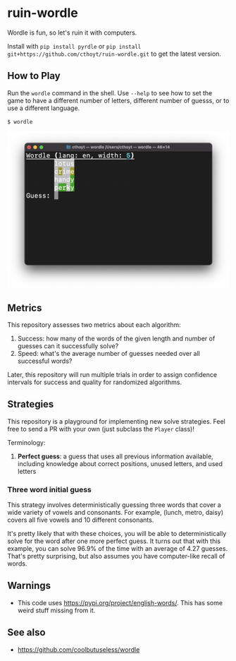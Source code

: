 # ruin-wordle

Wordle is fun, so let's ruin it with computers.

Install with `pip install pyrdle`
or `pip install git+https://github.com/cthoyt/ruin-wordle.git` to get the latest
version.

## How to Play

Run the `wordle` command in the shell. Use `--help` to see how to set the
game to have a different number of letters, different number of guesss,
or to use a different language.

```shell
$ wordle
```

![CLI Demo](results/cli_demo.png)

## Metrics

This repository assesses two metrics about each algorithm:

1. Success: how many of the words of the given length and number of guesses can
   it successfully solve?
2. Speed: what's the average number of guesses needed over all successful words?

Later, this repository will run multiple trials in order to assign confidence
intervals for success and quality for randomized algorithms.

## Strategies

This repository is a playground for implementing new solve strategies. Feel free
to send a PR with your own (just subclass the `Player` class)!

Terminology:

1. **Perfect guess**: a guess that uses all previous information available,
   including knowledge about correct positions, unused letters, and used letters

### Three word initial guess

This strategy involves deterministically guessing three words that cover a wide
variety of vowels and consonants. For example, (lunch, metro, daisy) covers all
five vowels and 10 different consonants.

It's pretty likely that with these choices, you will be able to
deterministically solve for the word after one more perfect guess. It turns out
that with this example, you can solve 96.9% of the time with an average of 4.27
guesses. That's pretty surprising, but also assumes you have computer-like
recall of words.

## Warnings

- This code uses https://pypi.org/project/english-words/. This has some weird
  stuff missing from it.

## See also

- https://github.com/coolbutuseless/wordle
